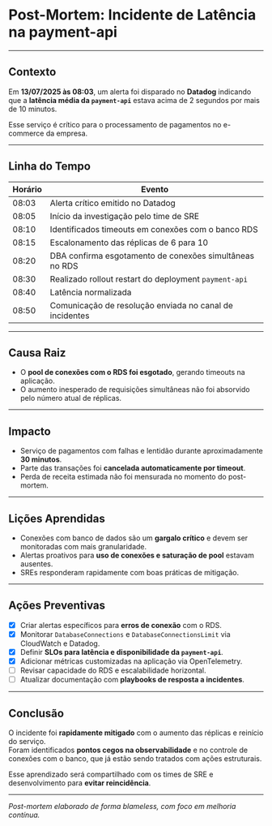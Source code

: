 # Post-Mortem: Incidente de Latência na payment-api

---

## Contexto

Em **13/07/2025 às 08:03**, um alerta foi disparado no **Datadog** indicando que a **latência média da `payment-api`** estava acima de 2 segundos por mais de 10 minutos.

Esse serviço é crítico para o processamento de pagamentos no e-commerce da empresa.

---

## Linha do Tempo

| Horário | Evento |
|--------|--------|
| 08:03  | Alerta crítico emitido no Datadog |
| 08:05  | Início da investigação pelo time de SRE |
| 08:10  | Identificados timeouts em conexões com o banco RDS |
| 08:15  | Escalonamento das réplicas de 6 para 10 |
| 08:20  | DBA confirma esgotamento de conexões simultâneas no RDS |
| 08:30  | Realizado rollout restart do deployment `payment-api` |
| 08:40  | Latência normalizada |
| 08:50  | Comunicação de resolução enviada no canal de incidentes |

---

## Causa Raiz

- O **pool de conexões com o RDS foi esgotado**, gerando timeouts na aplicação.
- O aumento inesperado de requisições simultâneas não foi absorvido pelo número atual de réplicas.

---

## Impacto

- Serviço de pagamentos com falhas e lentidão durante aproximadamente **30 minutos**.
- Parte das transações foi **cancelada automaticamente por timeout**.
- Perda de receita estimada não foi mensurada no momento do post-mortem.

---

## Lições Aprendidas

- Conexões com banco de dados são um **gargalo crítico** e devem ser monitoradas com mais granularidade.
- Alertas proativos para **uso de conexões e saturação de pool** estavam ausentes.
- SREs responderam rapidamente com boas práticas de mitigação.

---

## Ações Preventivas

- [x] Criar alertas específicos para **erros de conexão** com o RDS.
- [x] Monitorar `DatabaseConnections` e `DatabaseConnectionsLimit` via CloudWatch e Datadog.
- [x] Definir **SLOs para latência e disponibilidade da `payment-api`**.
- [x] Adicionar métricas customizadas na aplicação via OpenTelemetry.
- [ ] Revisar capacidade do RDS e escalabilidade horizontal.
- [ ] Atualizar documentação com **playbooks de resposta a incidentes**.

---

## Conclusão

O incidente foi **rapidamente mitigado** com o aumento das réplicas e reinício do serviço.  
Foram identificados **pontos cegos na observabilidade** e no controle de conexões com o banco, que já estão sendo tratados com ações estruturais.

Esse aprendizado será compartilhado com os times de SRE e desenvolvimento para **evitar reincidência**.

---

*Post-mortem elaborado de forma blameless, com foco em melhoria contínua.*
